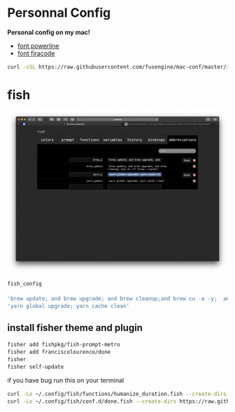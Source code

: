 # Personnal Config

<strong>Personal config on my mac!</strong>

* [font powerline](https://github.com/powerline/fonts)
* [font firacode](https://github.com/tonsky/FiraCode)

```sh
curl -sSL https://raw.githubusercontent.com/fusengine/mac-conf/master/install.sh | sh
```

# fish
![fisher](img/fish.png)
```sh
fish_config

'brew update; and brew upgrade; and brew cleanup;and brew cu -a -y;  and rm -rf (brew --cache)'
'yarn global upgrade; yarn cache clean'
```

## install fisher theme and plugin

```sh
fisher add fishpkg/fish-prompt-metro
fisher add franciscolourenco/done
fisher
fisher self-update

```
if you have bug run this on your terminal
```sh
curl -Lo ~/.config/fish/functions/humanize_duration.fish --create-dirs https://raw.githubusercontent.com/fishpkg/fish-humanize-duration/master/humanize_duration.fish
curl -Lo ~/.config/fish/conf.d/done.fish --create-dirs https://raw.githubusercontent.com/franciscolourenco/done/master/conf.d/done.fish
```
